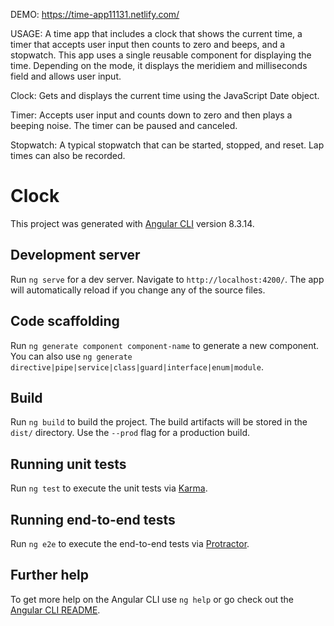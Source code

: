 DEMO: https://time-app11131.netlify.com/

USAGE: A time app that includes a clock that shows the current time, a timer that accepts user input then counts to zero and beeps, and a stopwatch. This app uses a single reusable component for displaying the time. Depending on the mode, it displays the meridiem and milliseconds field and allows user input.

Clock: Gets and displays the current time using the JavaScript Date object.

Timer: Accepts user input and counts down to zero and then plays a beeping noise. The timer can be paused and canceled.

Stopwatch: A typical stopwatch that can be started, stopped, and reset. Lap times can also be recorded.


# Clock

This project was generated with [Angular CLI](https://github.com/angular/angular-cli) version 8.3.14.

## Development server

Run `ng serve` for a dev server. Navigate to `http://localhost:4200/`. The app will automatically reload if you change any of the source files.

## Code scaffolding

Run `ng generate component component-name` to generate a new component. You can also use `ng generate directive|pipe|service|class|guard|interface|enum|module`.

## Build

Run `ng build` to build the project. The build artifacts will be stored in the `dist/` directory. Use the `--prod` flag for a production build.

## Running unit tests

Run `ng test` to execute the unit tests via [Karma](https://karma-runner.github.io).

## Running end-to-end tests

Run `ng e2e` to execute the end-to-end tests via [Protractor](http://www.protractortest.org/).

## Further help

To get more help on the Angular CLI use `ng help` or go check out the [Angular CLI README](https://github.com/angular/angular-cli/blob/master/README.md).
